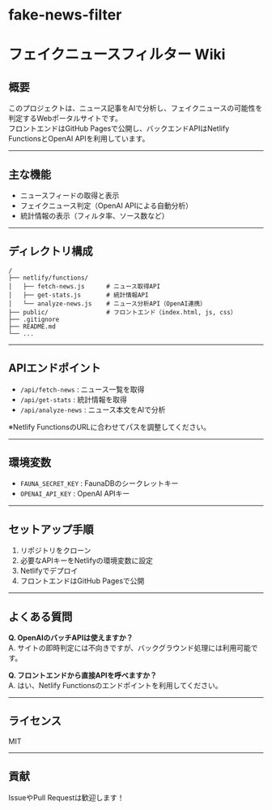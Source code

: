 # fake-news-filter

# フェイクニュースフィルター Wiki

## 概要

このプロジェクトは、ニュース記事をAIで分析し、フェイクニュースの可能性を判定するWebポータルサイトです。  
フロントエンドはGitHub Pagesで公開し、バックエンドAPIはNetlify FunctionsとOpenAI APIを利用しています。

---

## 主な機能

- ニュースフィードの取得と表示
- フェイクニュース判定（OpenAI APIによる自動分析）
- 統計情報の表示（フィルタ率、ソース数など）

---

## ディレクトリ構成

```
/
├── netlify/functions/
│   ├── fetch-news.js      # ニュース取得API
│   ├── get-stats.js       # 統計情報API
│   └── analyze-news.js    # ニュース分析API（OpenAI連携）
├── public/                # フロントエンド（index.html, js, css）
├── .gitignore
├── README.md
└── ...
```

---

## APIエンドポイント

- `/api/fetch-news` : ニュース一覧を取得
- `/api/get-stats`  : 統計情報を取得
- `/api/analyze-news` : ニュース本文をAIで分析

※Netlify FunctionsのURLに合わせてパスを調整してください。

---

## 環境変数

- `FAUNA_SECRET_KEY` : FaunaDBのシークレットキー
- `OPENAI_API_KEY`   : OpenAI APIキー

---

## セットアップ手順

1. リポジトリをクローン
2. 必要なAPIキーをNetlifyの環境変数に設定
3. Netlifyでデプロイ
4. フロントエンドはGitHub Pagesで公開

---

## よくある質問

**Q. OpenAIのバッチAPIは使えますか？**  
A. サイトの即時判定には不向きですが、バックグラウンド処理には利用可能です。

**Q. フロントエンドから直接APIを呼べますか？**  
A. はい、Netlify Functionsのエンドポイントを利用してください。

---

## ライセンス

MIT

---

## 貢献

IssueやPull Requestは歓迎します！